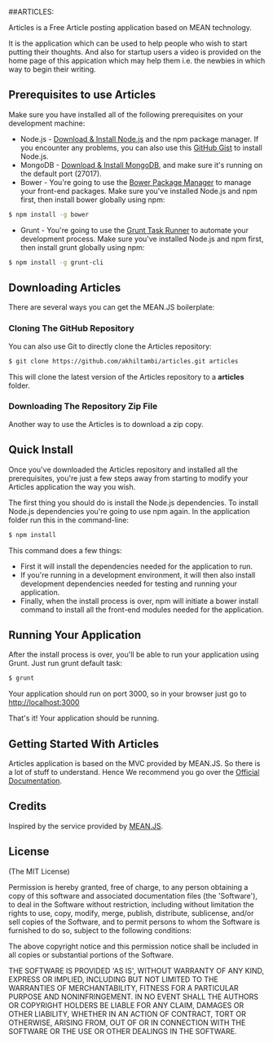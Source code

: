 ##ARTICLES:

Articles is a Free Article posting application based on MEAN technology.

It is the application which can be used to help people who wish to start putting their thoughts.
And also for startup users a video is provided on the home page of this appication which may help them i.e. the newbies in which way to begin their writing.

## Prerequisites to use Articles
Make sure you have installed all of the following prerequisites on your development machine:
* Node.js - [Download & Install Node.js](http://www.nodejs.org/download/) and the npm package manager. If you encounter any problems, you can also use this [GitHub Gist](https://gist.github.com/isaacs/579814) to install Node.js.
* MongoDB - [Download & Install MongoDB](http://www.mongodb.org/downloads), and make sure it's running on the default port (27017).
* Bower - You're going to use the [Bower Package Manager](http://bower.io/) to manage your front-end packages. Make sure you've installed Node.js and npm first, then install bower globally using npm:

```bash
$ npm install -g bower
```

* Grunt - You're going to use the [Grunt Task Runner](http://gruntjs.com/) to automate your development process. Make sure you've installed Node.js and npm first, then install grunt globally using npm:

```bash
$ npm install -g grunt-cli
```

## Downloading Articles
There are several ways you can get the MEAN.JS boilerplate:

### Cloning The GitHub Repository
You can also use Git to directly clone the Articles repository:
```bash
$ git clone https://github.com/akhiltambi/articles.git articles
```
This will clone the latest version of the Articles repository to a **articles** folder.

### Downloading The Repository Zip File
Another way to use the Articles is to download a zip copy.

## Quick Install
Once you've downloaded the Articles repository and installed all the prerequisites, you're just a few steps away from starting to modify your Articles application the way you wish.

The first thing you should do is install the Node.js dependencies. 
To install Node.js dependencies you're going to use npm again. In the application folder run this in the command-line:

```bash
$ npm install
```

This command does a few things:
* First it will install the dependencies needed for the application to run.
* If you're running in a development environment, it will then also install development dependencies needed for testing and running your application.
* Finally, when the install process is over, npm will initiate a bower install command to install all the front-end modules needed for the application.

## Running Your Application
After the install process is over, you'll be able to run your application using Grunt. Just run grunt default task:

```bash
$ grunt
```

Your application should run on port 3000, so in your browser just go to [http://localhost:3000](http://localhost:3000)

That's it! Your application should be running. 

## Getting Started With Articles
Articles application is based on the MVC provided by MEAN.JS. So there is a lot of stuff to understand. Hence We recommend you go over the [Official Documentation](http://meanjs.org/docs.html).

## Credits
Inspired by the service provided by [MEAN.JS](http://meanjs.org).

## License
(The MIT License)

Permission is hereby granted, free of charge, to any person obtaining
a copy of this software and associated documentation files (the
'Software'), to deal in the Software without restriction, including
without limitation the rights to use, copy, modify, merge, publish,
distribute, sublicense, and/or sell copies of the Software, and to
permit persons to whom the Software is furnished to do so, subject to
the following conditions:

The above copyright notice and this permission notice shall be
included in all copies or substantial portions of the Software.

THE SOFTWARE IS PROVIDED 'AS IS', WITHOUT WARRANTY OF ANY KIND,
EXPRESS OR IMPLIED, INCLUDING BUT NOT LIMITED TO THE WARRANTIES OF
MERCHANTABILITY, FITNESS FOR A PARTICULAR PURPOSE AND NONINFRINGEMENT.
IN NO EVENT SHALL THE AUTHORS OR COPYRIGHT HOLDERS BE LIABLE FOR ANY
CLAIM, DAMAGES OR OTHER LIABILITY, WHETHER IN AN ACTION OF CONTRACT,
TORT OR OTHERWISE, ARISING FROM, OUT OF OR IN CONNECTION WITH THE
SOFTWARE OR THE USE OR OTHER DEALINGS IN THE SOFTWARE.
